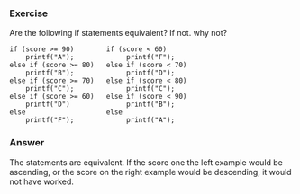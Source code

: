 ### Exercise

Are the following if statements equivalent? If not. why not?

```
if (score >= 90)        if (score < 60)
    printf("A");             printf("F");
else if (score >= 80)   else if (score < 70)
    printf("B");             printf("D");
else if (score >= 70)   else if (score < 80)
    printf("C");             printf("C");
else if (score >= 60)   else if (score < 90)
    printf("D")              printf("B");
else                    else
    printf("F");             printf("A");
```

### Answer

The statements are equivalent. If the score one the left example would be ascending, or the score on the right example would be descending, it would not have worked.
